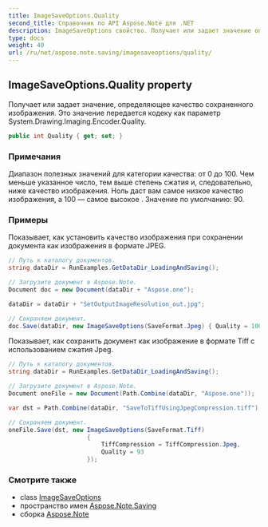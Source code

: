 ```yaml
---
title: ImageSaveOptions.Quality
second_title: Справочник по API Aspose.Note для .NET
description: ImageSaveOptions свойство. Получает или задает значение определяющее качество сохраненного изображения. Это значение передается кодеку как параметр System.Drawing.Imaging.Encoder.Quality.
type: docs
weight: 40
url: /ru/net/aspose.note.saving/imagesaveoptions/quality/
---
```

## ImageSaveOptions.Quality property

Получает или задает значение, определяющее качество сохраненного изображения. Это значение передается кодеку как параметр System.Drawing.Imaging.Encoder.Quality.

```csharp
public int Quality { get; set; }
```

### Примечания

Диапазон полезных значений для категории качества: от 0 до 100. Чем меньше указанное число, тем выше степень сжатия и, следовательно, ниже качество изображения. Ноль даст вам самое низкое качество изображения, а 100 — самое высокое . Значение по умолчанию: 90.

### Примеры

Показывает, как установить качество изображения при сохранении документа как изображения в формате JPEG.

```csharp
// Путь к каталогу документов.
string dataDir = RunExamples.GetDataDir_LoadingAndSaving();

// Загрузите документ в Aspose.Note.
Document doc = new Document(dataDir + "Aspose.one");

dataDir = dataDir + "SetOutputImageResolution_out.jpg";

// Сохраняем документ.
doc.Save(dataDir, new ImageSaveOptions(SaveFormat.Jpeg) { Quality = 100 });
```

Показывает, как сохранить документ как изображение в формате Tiff с использованием сжатия Jpeg.

```csharp
// Путь к каталогу документов.
string dataDir = RunExamples.GetDataDir_LoadingAndSaving();

// Загрузите документ в Aspose.Note.
Document oneFile = new Document(Path.Combine(dataDir, "Aspose.one"));

var dst = Path.Combine(dataDir, "SaveToTiffUsingJpegCompression.tiff");

// Сохраняем документ.
oneFile.Save(dst, new ImageSaveOptions(SaveFormat.Tiff)
                      {
                          TiffCompression = TiffCompression.Jpeg,
                          Quality = 93
                      });
```

### Смотрите также

* class [ImageSaveOptions](../)
* пространство имен [Aspose.Note.Saving](../../imagesaveoptions/)
* сборка [Aspose.Note](../../../)


